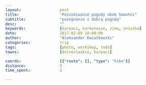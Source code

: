 ```yaml
---
layout:                 post
title:                  "Poszukiwanie pogody obok Samotni"
subtitle:               "pożegnanie z dobrą pogodą"
desc:                   ""
keywords:               [karpacz, karkonosze, zima, śnieżka]
date:                   2017-02-09 18:00:00
author:                 "Aleksander Kwiatkowski"
categories:             trip
tags:                   [photo, workshop, todo]
towns:                  [dolnoslaskie, karpacz]

coords:                 [{"route": [], "type": "hike"}]
distance:               5
time_spent:             2

---
```

